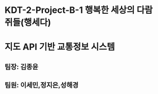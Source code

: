 <h1>KDT-2-Project-B-1  행복한 세상의 다람쥐들(행세다) 
<br>
<h1>지도 API 기반 교통정보 시스템 
<br>

<h2>팀장: 김종윤 
<h2>팀원: 이세민,정지은,성해경  

<br>
